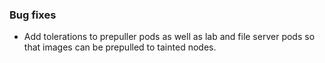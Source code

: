 ### Bug fixes

- Add tolerations to prepuller pods as well as lab and file server pods so that images can be prepulled to tainted nodes.
